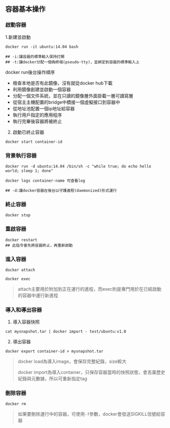 ## 容器基本操作
### 啟動容器
1.新建並啟動
```shell
docker run -it ubuntu:14.04 bash

## -i:讓容器的標準輸入保持打開
## -t:讓docker分配一個偽終端(pseudo-tty)，並綁定到容器的標準輸入上
```

docker run後台操作順序
- 檢查本地是否有此鏡像，沒有就從docker hub下載
- 利用鏡像創建並啟動一個容器
- 分配一個文件系統，並在只讀的鏡像層外面掛載一層可讀寫層
- 從宿主主機配置的bridge中橋接一個虛擬接口到容器中
- 從地址池配置一個ip地址給容器
- 執行用戶指定的應用程序
- 執行完畢後容器將被終止

2. 啟動已終止容器
```shell
docker start container-id
```

### 背景執行容器
```shell
docker run -d ubuntu:14.04 /bin/sh -c "while true; do echo hello world; sleep 1; done"

docker logs container-name 可查看log

## -d:讓docker容器在後台以守護進程(daemonized)形式運行
```
### 終止容器
```shell
docker stop 
```
### 重啟容器
```shell
docker restart
## 此指令會先將容器終止，再重新啟動
```
### 進入容器
```shell
docker attach

docker exec

```

>attach主要用於附加到正在運行的進程，而exec則是專門用於在已經啟動的容器中運行新進程
### 導入和導出容器
1. 導入容器快照
```shell
cat mysnapshot.tar | docker import - test/ubuntu:v1.0
```

2. 導出容器
```shell
docker export container-id > mysnapshot.tar
```

>docker load為導入image，會保存完整紀錄，size較大
>
>docker import為導入container，只保存容器當時的快照狀態，會丟棄歷史紀錄與元數據，所以可重新指定tag
### 刪除容器
```shell
docker rm
```
> 如果要刪除運行中的容器，可使用`-f`參數，docker會發送SIGKILL信號給容器